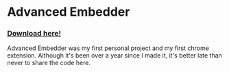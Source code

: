 # Advanced Embedder

### [Download here!](https://chrome.google.com/webstore/detail/advanced-embedder-for-you/odifiogjabgjhgkodimeiikghfgpfaoh)

Advanced Embedder was my first personal project and my first chrome extension. Although it's been over a year since I made it, it's better late than never to share the code here.
